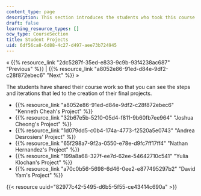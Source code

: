 ```yaml
---
content_type: page
description: This section introduces the students who took this course.
draft: false
learning_resource_types: []
ocw_type: CourseSection
title: Student Projects
uid: 6df56ca8-6d88-4c27-d497-aee73b724945
---
```

« {{% resource_link "2dc5287f-35ed-e833-9c9b-93f4238ac687" "Previous" %}} | {{% resource_link "a8052e86-91ed-d84e-9df2-c28f872ebec6" "Next" %}} »

The students have shared their course work so that you can see the steps and iterations that led to the creation of their final projects.

- {{% resource_link "a8052e86-91ed-d84e-9df2-c28f872ebec6" "Kenneth Cheah's Project" %}}
- {{% resource_link "32b67e5b-5210-05d4-f811-9b60fb7ee964" "Joshua Cheong's Project" %}}
- {{% resource_link "1d079dd5-c0b4-174a-4773-f2520a5e0743" "Andrea Desrosiers' Project" %}}
- {{% resource_link "65f298a7-9f2a-0550-e78e-d9fc7ff17ff4" "Nathan Hernandez's Project" %}}
- {{% resource_link "199a8a68-327f-ee7d-62ee-54642710c541" "Yulia Klochan's Project" %}}
- {{% resource_link "a70c0b56-5698-6d46-0ee2-e877495297b2" "David Yam's Project" %}}

{{< resource uuid="82977c42-5495-d6b5-5f55-ce43414c690a" >}}
